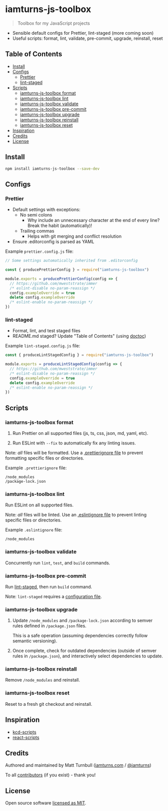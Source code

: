 # iamturns-js-toolbox

> Toolbox for my JavaScript projects

- Sensible default configs for Prettier, lint-staged (more coming soon)
- Useful scripts: format, lint, validate, pre-commit, upgrade, reinstall, reset

## Table of Contents

<!-- START doctoc generated TOC please keep comment here to allow auto update -->
<!-- DON'T EDIT THIS SECTION, INSTEAD RE-RUN doctoc TO UPDATE -->

- [Install](#install)
- [Configs](#configs)
  - [Prettier](#prettier)
  - [lint-staged](#lint-staged)
- [Scripts](#scripts)
  - [iamturns-js-toolbox format](#iamturns-js-toolbox-format)
  - [iamturns-js-toolbox lint](#iamturns-js-toolbox-lint)
  - [iamturns-js-toolbox validate](#iamturns-js-toolbox-validate)
  - [iamturns-js-toolbox pre-commit](#iamturns-js-toolbox-pre-commit)
  - [iamturns-js-toolbox upgrade](#iamturns-js-toolbox-upgrade)
  - [iamturns-js-toolbox reinstall](#iamturns-js-toolbox-reinstall)
  - [iamturns-js-toolbox reset](#iamturns-js-toolbox-reset)
- [Inspiration](#inspiration)
- [Credits](#credits)
- [License](#license)

<!-- END doctoc generated TOC please keep comment here to allow auto update -->

## Install

```bash
npm install iamturns-js-toolbox --save-dev
```

## Configs

### Prettier

- Default settings with exceptions:
  - No semi colons
    - Why include an unnecessary character at the end of every line? Break the habit (automatically)!
  - Trailing commas
    - Helps with git merging and conflict resolution
- Ensure .editorconfig is parsed as YAML

Example `prettier.config.js` file:

```javascript
// Some settings automatically inherited from .editorconfig

const { producePrettierConfig } = require("iamturns-js-toolbox")

module.exports = producePrettierConfig(config => {
  // https://github.com/mweststrate/immer
  /* eslint-disable no-param-reassign */
  config.exampleOverride = true
  delete config.exampleOverride
  /* eslint-enable no-param-reassign */
})
```

### lint-staged

- Format, lint, and test staged files
- README.md staged? Update "Table of Contents" (using [doctoc](https://github.com/thlorenz/doctoc))

Example `lint-staged.config.js` file:

```javascript
const { produceLintStagedConfig } = require("iamturns-js-toolbox")

module.exports = produceLintStagedConfig(config => {
  // https://github.com/mweststrate/immer
  /* eslint-disable no-param-reassign */
  config.exampleOverride = true
  delete config.exampleOverride
  /* eslint-enable no-param-reassign */
})
```

## Scripts

### iamturns-js-toolbox format

1. Run Prettier on all supported files (js, ts, css, json, md, yaml, etc).

2. Run ESLint with `--fix` to automatically fix any linting issues.

Note: _all_ files will be formatted. Use a [.prettierignore file](https://prettier.io/docs/en/ignore.html) to prevent formatting specific files or directories.

Example `.prettierignore` file:

```text
/node_modules
/package-lock.json
```

### iamturns-js-toolbox lint

Run ESLint on all supported files.

Note: _all_ files will be linted. Use an [.eslintignore file](https://eslint.org/docs/user-guide/configuring#eslintignore) to prevent linting specific files or directories.

Example `.eslintignore` file:

```text
/node_modules
```

### iamturns-js-toolbox validate

Concurrently run `lint`, `test`, and `build` commands.

### iamturns-js-toolbox pre-commit

Run [lint-staged](https://github.com/okonet/lint-staged), then run `build` command.

Note: `lint-staged` requires a [configuration file](https://github.com/okonet/lint-staged#configuration).

### iamturns-js-toolbox upgrade

1. Update `/node_modules` and `/package-lock.json` according to semver rules defined in `/package.json` files.

   This is a safe operation (assuming dependencies correctly follow semantic versioning).

2. Once complete, check for outdated dependencies (outside of semver rules in `/package.json`), and interactively select dependencies to update.

### iamturns-js-toolbox reinstall

Remove `/node_modules` and reinstall.

### iamturns-js-toolbox reset

Reset to a fresh git checkout and reinstall.

## Inspiration

- [kcd-scripts](https://github.com/kentcdodds/kcd-scripts)
- [react-scripts](https://github.com/facebook/create-react-app/tree/next/packages/react-scripts)

## Credits

Authored and maintained by Matt Turnbull ([iamturns.com](https://iamturns.com) / [@iamturns](https://twitter.com/iamturns))

To all [contributors](https://github.com/iamturns/iamturns-js-toolbox/graphs/contributors) (if you exist) - thank you!

## License

Open source software [licensed as MIT](https://github.com/iamturns/iamturns-js-toolbox/blob/master/LICENSE).
